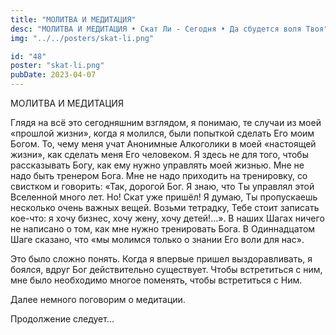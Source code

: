 ```yaml
---
title: "МОЛИТВА И МЕДИТАЦИЯ"
desc: "МОЛИТВА И МЕДИТАЦИЯ • Скат Ли - Сегодня • Да сбудется воля Твоя"
img: "../../posters/skat-li.png"

id: "48"
poster: "skat-li.png"
pubDate: 2023-04-07
---
```




МОЛИТВА И МЕДИТАЦИЯ

Глядя на всё это сегодняшним взглядом, я понимаю, те случаи из моей «прошлой жизни», когда я молился, были попыткой сделать Его моим Богом. То, чему меня учат Анонимные Алкоголики в моей «настоящей жизни», как сделать меня Его человеком. Я здесь не для того, чтобы рассказывать Богу, как ему нужно управлять моей жизнью. Мне не надо быть тренером Бога. Мне не надо приходить на тренировку, со свистком и говорить: «Так, дорогой Бог. Я знаю, что Ты управлял этой Вселенной много лет. Но! Скат уже пришёл! Я думаю, Ты пропускаешь несколько очень важных вещей. Возьми тетрадку, Тебе стоит записать кое-что: я хочу бизнес, хочу жену, хочу детей!…». В наших Шагах ничего не написано о том, как мне нужно тренировать Бога. В Одиннадцатом Шаге сказано, что «мы молимся только о знании Его воли для нас».

Это было сложно понять. Когда я впервые пришел выздоравливать, я боялся, вдруг Бог действительно существует. Чтобы встретиться с ним, мне было необходимо многое поменять, чтобы встретиться с Ним.

Далее немного поговорим о медитации.

Продолжение следует…




